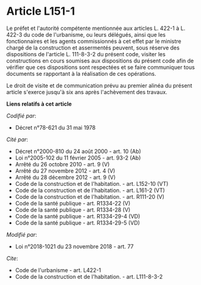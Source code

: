 # Article L151-1

Le préfet et l'autorité compétente mentionnée aux articles L. 422-1 à L. 422-3 du code de l'urbanisme, ou leurs délégués,
ainsi que les fonctionnaires et les agents commissionnés à cet effet par le ministre chargé de la construction et assermentés
peuvent, sous réserve des dispositions de l'article L. 111-8-3-2 du présent code, visiter les constructions en cours soumises
aux dispositions du présent code afin de vérifier que ces dispositions sont respectées et se faire communiquer tous documents
se rapportant à la réalisation de ces opérations.

Le droit de visite et de communication prévu au premier alinéa du présent article s'exerce jusqu'à six ans après l'achèvement
des travaux.

**Liens relatifs à cet article**

_Codifié par_:

  - Décret n°78-621 du 31 mai 1978

_Cité par_:

  - Décret n°2000-810 du 24 août 2000 - art. 10 (Ab)
  - Loi n°2005-102 du 11 février 2005 - art. 93-2 (Ab)
  - Arrêté du 26 octobre 2010 - art. 9 (V)
  - Arrêté du 27 novembre 2012 - art. 4 (V)
  - Arrêté du 28 décembre 2012 - art. 9 (V)
  - Code de la construction et de l'habitation. - art. L152-10 (VT)
  - Code de la construction et de l'habitation. - art. L161-2 (VT)
  - Code de la construction et de l'habitation. - art. R111-20 (V)
  - Code de la santé publique - art. R1334-22 (V)
  - Code de la santé publique - art. R1334-28 (V)
  - Code de la santé publique - art. R1334-29-4 (VD)
  - Code de la santé publique - art. R1334-29-5 (VD)

_Modifié par_:

  - Loi n°2018-1021 du 23 novembre 2018 - art. 77

_Cite_:

  - Code de l'urbanisme - art. L422-1
  - Code de la construction et de l'habitation. - art. L111-8-3-2
